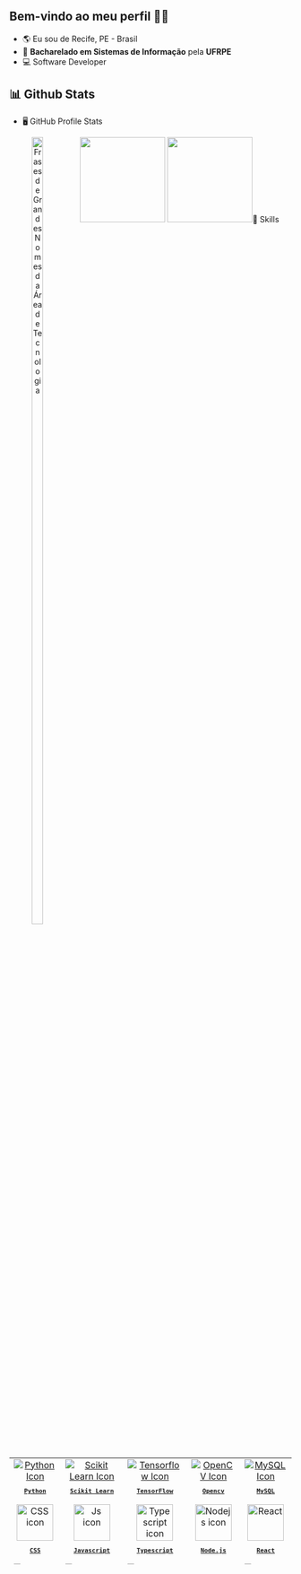 <!--   👋🏽Welcome    -->

## Bem-vindo ao meu perfil 👨‍💻
-   🌎 Eu sou de Recife, PE - Brasil
-   🏫 **Bacharelado em Sistemas de Informação** pela **UFRPE**
-   💻 Software Developer

<!--   📊stats   -->
## 📊 Github Stats

-   🖥️ GitHub Profile Stats

<div align="center">
 <img height="152em" src="https://github-readme-stats.vercel.app/api?username=notsogreatdavi&show_icons=true&theme=nord&include_all_commits=true&count_private=true"/>
<img height="152em" src="https://github-readme-stats.vercel.app/api/top-langs/?username=notsogreatdavi&layout=compact&langs_count=7&theme=gruvbox/>
</div>
<br>

<!--   🚀skills       -->
## 🚀 Skills


<img align="left" height="60%" width="20%" alt="Frases de Grandes Nomes da Área de Tecnologia" src="https://quotes-github-readme.vercel.app/api?type=vertical" />
<table align="right" height="190em" width="50%">
  <tr>
    <td align="center">
      <a href="">
      <img src="https://skillicons.dev/icons?i=python" widht="65px" alt="Python Icon"/><br>
      <sub>
        <b>
          <pre>Python</pre>
        </b>
      </a>
    </td>
    <td align="center">
      <a href="">
      <img src="https://skillicons.dev/icons?i=sklearn" widht="65px" alt="Scikit Learn Icon"/><br>
      <sub>
        <b>
          <pre>Scikit Learn</pre>
        </b>
      </a>
    </td>
    <td align="center">
      <a href="">
      <img src="https://skillicons.dev/icons?i=tensorflow" widht="65px" alt="Tensorflow Icon"/><br>
      <sub>
        <b>
          <pre>TensorFlow</pre>
        </b>
      </a>
    </td>
      <td align="center">
      <a href="">
      <img src="https://skillicons.dev/icons?i=opencv" widht="65px" alt="OpenCV Icon"/><br>
      <sub>
        <b>
          <pre>Opencv</pre>
        </b>
      </a>
    </td>
    <td align="center">
      <a href="">
      <img src="https://skillicons.dev/icons?i=mysql" widht="65px" alt="MySQL Icon"/><br>
      <sub>
        <b>
          <pre>MySQL</pre>
        </b>
      </a>
    </td>
  </tr>
  <tr>
   <td align="center">
      <a href="https://developer.mozilla.org/pt-BR/docs/Web/CSS">
        <img src="https://skillicons.dev/icons?i=css" width="65px" alt="CSS icon"/><br/>
        <sub>
          <b>
            <pre>CSS</pre>
          </b>
        </sub>
      </a>
    </td>
    <td align="center">
      <a href="https://www.javascript.com">
      <img src="https://skillicons.dev/icons?i=js" width="65px" alt="Js icon"/><br/>
      <sub>
        <b>
          <pre>Javascript</pre>
        </b>
      </sub>
      </a>
    </td>
    <td align="center">
      <a href="https://www.typescriptlang.org/">
        <img src="https://skillicons.dev/icons?i=ts" width="65px" alt="Typescript icon"/><br/>
        <sub>
          <b>
            <pre>Typescript</pre>
          </b>
        </sub>
      </a>
    </td>
    <td align="center">
      <a href="https://nodejs.org/en">
        <img src="https://skillicons.dev/icons?i=nodejs" width="65px" alt="Nodejs icon"/><br/>
        <sub>
          <b>
            <pre>Node.js</pre>
          </b>
        </sub>
      </a>
    </td>
    <td align="center">
      <a href="https://react.dev">
      <img src="https://skillicons.dev/icons?i=react&theme=light" width="65px" alt="React"/><br/>
      <sub>
        <b>
          <pre>React</pre>
        </b>
      </sub>
      </a>
   </td>
  </tr>
  <tr>
    <td align="center">
      <a href="">
      <img src="https://skillicons.dev/icons?i=dart" widht="65px" alt="Dart Icon"/><br>
      <sub>
        <b>
          <pre>Dart</pre>
        </b>
      </a>
    </td>
    <td align="center">
      <a href="">
      <img src="https://skillicons.dev/icons?i=flutter" widht="65px" alt="Flutter Icon"/><br>
      <sub>
        <b>
          <pre>Flutter</pre>
        </b>
      </a>
    </td>
    <td align="center">
      <a href="">
      <img src="https://skillicons.dev/icons?i=supabase" widht="65px" alt="Supabase Icon"/><br>
      <sub>
        <b>
          <pre>Supabase</pre>
        </b>
      </a>
    </td>
    <td align="center">
      <a href="">
      <img src="https://skillicons.dev/icons?i=c" widht="65px" alt="C Icon"/><br>
      <sub>
        <b>
          <pre>C</pre>
        </b>
      </a>
    </td>
        <td align="center">
      <a href="">
      <img src="https://skillicons.dev/icons?i=linux" widht="65px" alt="Linux Icon"/><br>
      <sub>
        <b>
          <pre>Linux</pre>
        </b>
      </a>
    </td>
  </tr>
</table>
